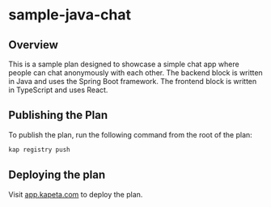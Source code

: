 # sample-java-chat

## Overview

This is a sample plan designed to showcase a simple chat app where people can chat anonymously with
each other. The backend block is written in Java and uses the Spring Boot framework. The frontend block is
written in TypeScript and uses React.

## Publishing the Plan

To publish the plan, run the following command from the root of the plan:

```bash
kap registry push
```

## Deploying the plan

Visit [app.kapeta.com](https://app.kapeta.com/deployments) to deploy the plan.
